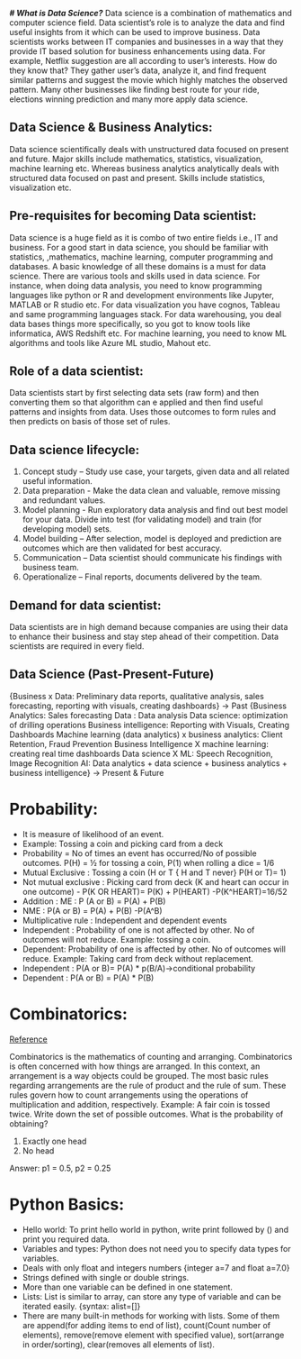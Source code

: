 ***# What is Data Science?***
Data science is a combination of mathematics and computer science field. Data scientist’s role is to analyze the data and find useful insights from it which 
can be used to improve business. 
Data scientists works between IT companies and businesses in a way that they provide IT based solution for business enhancements using data.
For example, Netflix suggestion are all according to user’s interests. How do they know that? They gather user’s data, analyze it, and find frequent similar 
patterns and suggest the movie which highly matches the observed pattern. Many other businesses like finding best route for your ride, elections winning 
prediction and many more apply data science. 

## Data Science & Business Analytics:
Data science scientifically deals with unstructured data focused on present and future. Major skills include mathematics, statistics, visualization, 
machine learning etc.
Whereas business analytics analytically deals with structured data focused on past and present. Skills include statistics, visualization etc.

## Pre-requisites for becoming Data scientist:
Data science is a huge field as it is combo of two entire fields i.e., IT and business. For a good start in data science, you should be familiar with 
statistics, ,mathematics, machine learning, computer programming and databases. A basic knowledge of all these domains is a must for data science. 
There are various tools and skills used in data science. For instance, when doing data analysis, you need to know programming languages like python or 
R and development environments like Jupyter, MATLAB or R studio etc. For data visualization you have cognos, Tableau and same programming languages stack. 
For data warehousing, you deal data bases things more specifically, so you got to know tools like informatica, AWS Redshift etc. For machine learning, 
you need to know ML algorithms and tools like Azure ML studio, Mahout etc.

## Role of a data scientist:
Data scientists start by first selecting data sets (raw form) and then converting them so that algorithm can e applied and then find useful patterns and 
insights from data. Uses those outcomes to form rules and then predicts on basis of those set of rules.

## Data science lifecycle:
1.	Concept study – Study use case, your targets, given data and all related useful information. 
2.	Data preparation - Make the data clean and valuable, remove missing and redundant values.
3.	Model planning - Run exploratory data analysis and find out best model for your data. Divide into test (for validating model) and train (for developing 
  	model) sets.
4.	Model building – After selection, model is deployed and prediction are outcomes which are then validated for best accuracy. 
5.	Communication – Data scientist should communicate his findings with business team.
6.	Operationalize – Final reports, documents delivered by the team.

## Demand for data scientist: 
Data scientists are in high demand because companies are using their data to enhance their business and stay step ahead of their competition. 
Data scientists are required in every field. 
 
## Data Science (Past-Present-Future)
{Business x Data: Preliminary data reports, qualitative analysis, sales forecasting, reporting with visuals, creating dashboards} -> Past
{Business Analytics: Sales forecasting
Data : Data analysis
Data science: optimization of drilling operations
Business intelligence: Reporting with Visuals, Creating Dashboards
Machine learning (data analytics) x business analytics: Client Retention, Fraud Prevention
Business Intelligence X machine learning: creating real time dashboards
Data science X ML: Speech Recognition, Image Recognition
AI: Data analytics + data science + business analytics + business intelligence} -> Present & Future

# Probability:
-	It is measure of likelihood of an event.
-	Example: Tossing a coin and picking card from a deck
-	Probability = No of times an event has occurred/No of possible outcomes. P(H) = ½ for tossing a coin, P(1) when rolling a dice = 1/6
-	Mutual Exclusive : Tossing a coin (H or T { H and T never}   P(H or T)= 1)
-	Not mutual exclusive : Picking card from deck (K and heart can occur in one outcome) - P(K OR HEART)= P(K) + P(HEART) -P(K^HEART)=16/52
-	Addition : ME : P (A or B) = P(A) + P(B)
-	NME : P(A or B) = P(A) + P(B) -P(A^B) 
-	Multiplicative rule : Independent and dependent events
-	Independent : Probability of one is not affected by other. No of outcomes will not reduce. Example: tossing a coin.
-	Dependent: Probability of  one is affected by other. No of outcomes will reduce. Example: Taking card from deck without replacement.
-	Independent : P(A or B)= P(A) * p(B/A)->conditional probability
-	Dependent : P(A or B) = P(A) * P(B)

# Combinatorics:
[Reference](https://medium.com/@kirk.borne/data-science-meets-combinatorics-29738280342e)

Combinatorics is the mathematics of counting and arranging. Combinatorics is often concerned with how things are arranged. In this context, an arrangement 
is a way objects could be grouped. The most basic rules regarding arrangements are the rule of product and the rule of sum. These rules govern how to count 
arrangements using the operations of multiplication and addition, respectively.
Example: A fair coin is tossed twice. Write down the set of possible outcomes. What is the probability of obtaining?
1. Exactly one head
2. No head

Answer: p1 =  0.5, p2 =  0.25

# Python Basics: 
-	Hello world: To print hello world in python, write print followed by () and print you required data.
-	Variables and types: Python does not need you to specify data types for variables.
-	Deals with only float and integers numbers {integer a=7 and float a=7.0}
-	Strings defined with single or double strings.
-	More than one variable can be defined in one statement.
-	Lists: List is similar to array, can store any type of variable and can be iterated easily. {syntax: alist=[]}
-	There are many built-in methods for working with lists. Some of them are append(for adding items to end of list), count(Count number of elements), 
remove(remove element with specified value), sort(arrange in order/sorting), clear(removes all elements of list).
